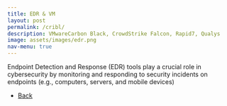 ```yaml
---
title: EDR & VM
layout: post
permalink: /cribl/
description: VMwareCarbon Black, CrowdStrike Falcon, Rapid7, Qualys
image: assets/images/edr.png
nav-menu: true
---
```


Endpoint Detection and Response (EDR) tools play a crucial role in cybersecurity by monitoring and responding to security incidents on endpoints (e.g., computers, servers, and mobile devices)



<ul class="actions">
<li><a href="https://malcom327.github.io//mbcybernetics/" class="button next scrolly">Back</a></li>
</ul>
